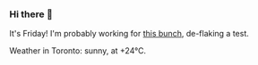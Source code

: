 ### Hi there :wave:

It's Friday! I'm probably working for [this bunch](https://github.com/kohofinancial), de-flaking a test.

Weather in Toronto: sunny, at +24°C.
